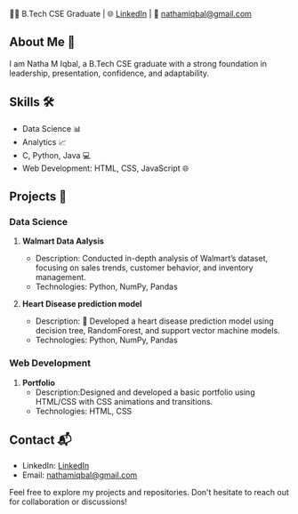 

👨‍💻 B.Tech CSE Graduate | 🌐 [LinkedIn](https://www.linkedin.com/in/natha-m-iqbal-06741a210/) | 📧 nathamiqbal@gmail.com

## About Me 💼

I am Natha M Iqbal, a B.Tech CSE graduate with a strong foundation in leadership, presentation, confidence, and adaptability.

## Skills 🛠️

- Data Science 📊
- Analytics 📈
- C, Python, Java 💻
- Web Development: HTML, CSS, JavaScript 🌐

## Projects 🚀

### Data Science

1. **Walmart Data Aalysis**
   - Description: Conducted in-depth analysis of Walmart’s dataset, focusing on sales trends, customer behavior, and inventory management. 
   - Technologies: Python, NumPy, Pandas

2. **Heart Disease prediction model**
   - Description: 	Developed a heart disease prediction model using decision tree, RandomForest, and support vector machine models.
   - Technologies: Python, NumPy, Pandas

### Web Development

1. **Portfolio**
   - Description:Designed and developed a basic portfolio using HTML/CSS with CSS animations and transitions.
   - Technologies: HTML, CSS



## Contact 📬

- LinkedIn: [ LinkedIn](https://www.linkedin.com/in/natha-m-iqbal-06741a210/)
- Email: nathamiqbal@gmail.com

Feel free to explore my projects and repositories. Don't hesitate to reach out for collaboration or discussions!

